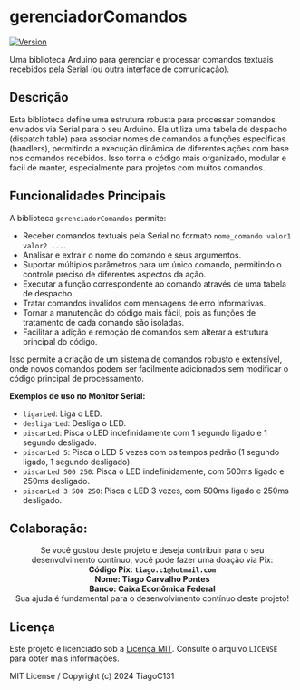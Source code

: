 # gerenciadorComandos

[![Version](https://img.shields.io/badge/version-1.0-blue.svg)](https://github.com/TiagoC131/gerenciadorComandos/releases/tag/v1.0)

Uma biblioteca Arduino para gerenciar e processar comandos textuais recebidos pela Serial (ou outra interface de comunicação).

## Descrição

Esta biblioteca define uma estrutura robusta para processar comandos enviados via Serial para o seu Arduino. Ela utiliza uma tabela de despacho (dispatch table) para associar nomes de comandos a funções específicas (handlers), permitindo a execução dinâmica de diferentes ações com base nos comandos recebidos. Isso torna o código mais organizado, modular e fácil de manter, especialmente para projetos com muitos comandos.

## Funcionalidades Principais

A biblioteca `gerenciadorComandos` permite:

*   Receber comandos textuais pela Serial no formato `nome_comando valor1 valor2 ...`.
*   Analisar e extrair o nome do comando e seus argumentos.
*   Suportar múltiplos parâmetros para um único comando, permitindo o controle preciso de diferentes aspectos da ação.
*   Executar a função correspondente ao comando através de uma tabela de despacho.
*   Tratar comandos inválidos com mensagens de erro informativas.
*   Tornar a manutenção do código mais fácil, pois as funções de tratamento de cada comando são isoladas.
*   Facilitar a adição e remoção de comandos sem alterar a estrutura principal do código.

Isso permite a criação de um sistema de comandos robusto e extensível, onde novos comandos podem ser facilmente adicionados sem modificar o código principal de processamento.

 **Exemplos de uso no Monitor Serial:**

*   `ligarLed`: Liga o LED.
*   `desligarLed`: Desliga o LED.
*   `piscarLed`: Pisca o LED indefinidamente com 1 segundo ligado e 1 segundo desligado.
*   `piscarLed 5`: Pisca o LED 5 vezes com os tempos padrão (1 segundo ligado, 1 segundo desligado).
*   `piscarLed 500 250`: Pisca o LED indefinidamente, com 500ms ligado e 250ms desligado.
*   `piscarLed 3 500 250`: Pisca o LED 3 vezes, com 500ms ligado e 250ms desligado.

## Colaboração:

<div align="center">
  Se você gostou deste projeto e deseja contribuir para o seu desenvolvimento contínuo, você pode fazer uma doação via Pix:<br>
  <strong>Código Pix: <code>tiago.c1@hotmail.com</code><br>
  Nome: Tiago Carvalho Pontes<br>
  Banco: Caixa Econômica Federal</strong><br>
  Sua ajuda é fundamental para o desenvolvimento contínuo deste projeto!
</div>

## Licença

Este projeto é licenciado sob a [Licença MIT](LICENSE). Consulte o arquivo `LICENSE` para obter mais informações.

MIT License / Copyright (c) 2024 TiagoC131

